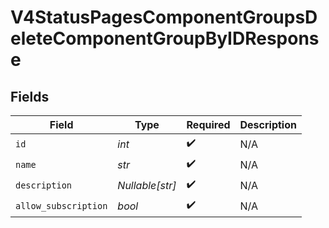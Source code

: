 # V4StatusPagesComponentGroupsDeleteComponentGroupByIDResponse


## Fields

| Field                | Type                 | Required             | Description          |
| -------------------- | -------------------- | -------------------- | -------------------- |
| `id`                 | *int*                | :heavy_check_mark:   | N/A                  |
| `name`               | *str*                | :heavy_check_mark:   | N/A                  |
| `description`        | *Nullable[str]*      | :heavy_check_mark:   | N/A                  |
| `allow_subscription` | *bool*               | :heavy_check_mark:   | N/A                  |